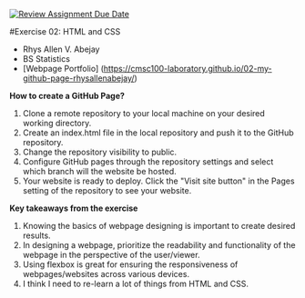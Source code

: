 [![Review Assignment Due Date](https://classroom.github.com/assets/deadline-readme-button-22041afd0340ce965d47ae6ef1cefeee28c7c493a6346c4f15d667ab976d596c.svg)](https://classroom.github.com/a/kElvRG-V)


#Exercise 02: HTML and CSS

- Rhys Allen V. Abejay
- BS Statistics
- [Webpage Portfolio] (https://cmsc100-laboratory.github.io/02-my-github-page-rhysallenabejay/)

**How to create a GitHub Page?**
1. Clone a remote repository to your local machine on your desired working directory.
2. Create an index.html file in the local repository and push it to the GitHub repository.
3. Change the repository visibility to public.
4. Configure GitHub pages through the repository settings and select which branch will the website be hosted.
5. Your website is ready to deploy. Click the "Visit site button" in the Pages setting of the repository to see your website.

**Key takeaways from the exercise**
1. Knowing the basics of webpage designing is important to create desired results.
2. In designing a webpage, prioritize the readability and functionality of the webpage in the perspective of the user/viewer.
3. Using flexbox is great for ensuring the responsiveness of webpages/websites across various devices.
4. I think I need to re-learn a lot of things from HTML and CSS.
